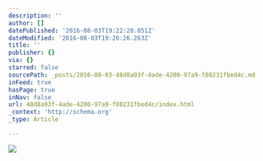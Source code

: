 ```yaml
---
description: ''
author: []
datePublished: '2016-08-03T19:22:28.051Z'
dateModified: '2016-08-03T19:20:26.263Z'
title: ''
publisher: {}
via: {}
starred: false
sourcePath: _posts/2016-08-03-48d8a93f-4ade-4200-97a9-f80231fbed4c.md
inFeed: true
hasPage: true
inNav: false
url: 48d8a93f-4ade-4200-97a9-f80231fbed4c/index.html
_context: 'http://schema.org'
_type: Article

---
```

![](https://the-grid-user-content.s3-us-west-2.amazonaws.com/baae8b19-bc03-4757-b9dc-5da38156fbc3.png)